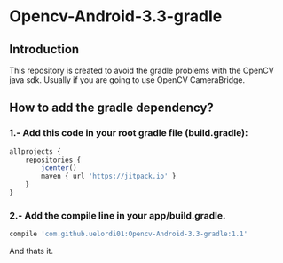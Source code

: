 # Opencv-Android-3.3-gradle
## Introduction
This repository is created to avoid the gradle problems with the OpenCV java sdk. Usually if you are going to use OpenCV CameraBridge.

## How to add the gradle dependency?
### 1.- Add this code in your root gradle file (build.gradle):
```javascript
allprojects {
    repositories {
        jcenter()
        maven { url 'https://jitpack.io' }
    }
}
```
### 2.- Add the compile line in your app/build.gradle.
```javascript
compile 'com.github.uelordi01:Opencv-Android-3.3-gradle:1.1'
```
And thats it.
